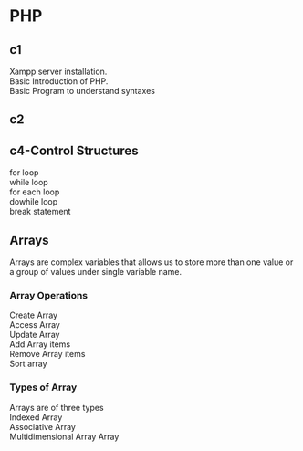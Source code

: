 # PHP
## c1
Xampp server installation.<br>
Basic Introduction of PHP.<br>
Basic Program to understand syntaxes
## c2

## c4-Control Structures<br>
for loop  <br>
while loop <br>
for each loop <br>
dowhile loop <br>
break statement

## Arrays
Arrays are complex variables that allows us to store more than one value or a group of values under single variable name.

### Array Operations
Create Array<br>
Access Array<br>
Update Array<br>
Add Array items<br>
Remove Array items<br>
Sort array

### Types of Array

Arrays are of three types<br>
Indexed Array<br>
Associative Array<br>
Multidimensional Array Array<br>



